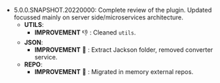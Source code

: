 * 5.0.0.SNAPSHOT.20220000: Complete review of the plugin. Updated focussed mainly on server side/microservices architecture.
    * **UTILS**:
        * **IMPROVEMENT** :-1: : Cleaned `utils`.
    * **JSON**:
        * **IMPROVEMENT** :raised_hands: : Extract Jackson folder, removed converter service.
    * **REPO**:
        * **IMPROVEMENT** :raised_hands: : Migrated in memory external repos.
